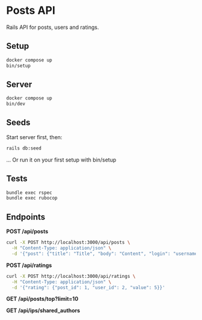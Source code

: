 # Posts API

Rails API for posts, users and ratings.

## Setup

```bash
docker compose up
bin/setup
```

## Server

```bash
docker compose up
bin/dev
```

## Seeds

Start server first, then:
```bash
rails db:seed
```
... Or run it on your first setup with bin/setup

## Tests

```bash
bundle exec rspec
bundle exec rubocop
```


## Endpoints

**POST /api/posts**
```bash
curl -X POST http://localhost:3000/api/posts \
  -H "Content-Type: application/json" \
  -d '{"post": {"title": "Title", "body": "Content", "login": "username"}}'
```

**POST /api/ratings**
```bash
curl -X POST http://localhost:3000/api/ratings \
  -H "Content-Type: application/json" \
  -d '{"rating": {"post_id": 1, "user_id": 2, "value": 5}}'
```

**GET /api/posts/top?limit=10**

**GET /api/ips/shared_authors**

